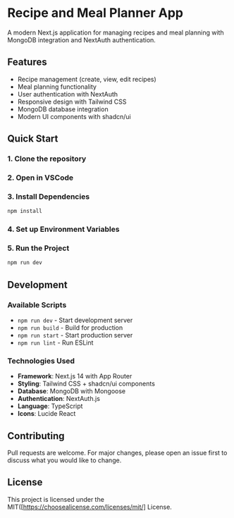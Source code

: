 # Recipe and Meal Planner App

A modern Next.js application for managing recipes and meal planning with MongoDB integration and NextAuth authentication.

## Features

-  Recipe management (create, view, edit recipes)
-  Meal planning functionality
-  User authentication with NextAuth
-  Responsive design with Tailwind CSS
-  MongoDB database integration
-  Modern UI components with shadcn/ui

## Quick Start

### 1. Clone the repository

### 2. Open in VSCode

### 3. Install Dependencies
```bash
npm install
```

### 4. Set up Environment Variables

### 5. Run the Project
```bash
npm run dev
```
## Development

### Available Scripts

- `npm run dev` - Start development server
- `npm run build` - Build for production
- `npm run start` - Start production server
- `npm run lint` - Run ESLint

### Technologies Used

- **Framework**: Next.js 14 with App Router
- **Styling**: Tailwind CSS + shadcn/ui components
- **Database**: MongoDB with Mongoose
- **Authentication**: NextAuth.js
- **Language**: TypeScript
- **Icons**: Lucide React

## Contributing

Pull requests are welcome. For major changes, please open an issue first to discuss what you would like to change.

## License
This project is licensed under the MIT([https://choosealicense.com/licenses/mit/] License.
